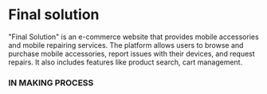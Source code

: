 # Final solution
"Final Solution" is an e-commerce website that provides mobile accessories and mobile repairing
services. The platform allows users to browse and purchase mobile accessories, report issues with their
devices, and request repairs. It also includes features like product search, cart management.
 <br>

 <h3>IN MAKING PROCESS</h3>